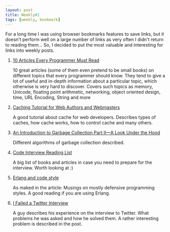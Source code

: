 ```yaml
---
layout: post
title: Weekly#1
tags: [weekly, bookmark]
---
```


For a long time I was using browser bookmarks features to save links, but it doesn't perform well on a large number of links as very often I didn't return to reading them... So, I decided to put the most valuable and interesting for links into weekly posts.

<!--more-->

1. [10 Articles Every Programmer Must Read](http://javarevisited.blogspot.sg/2014/05/10-articles-every-programmer-must-read.html)

    10 great articles (some of them even pretend to be small books) on different topics that every programmer should know. They tend to give a lot of useful and in-depth information about a particular topic, which otherwise is very hard to discover. Covers such topics as memory, Unicode, floating point arithmetic, networking, object oriented design, time, URL Encoding, String and more
2. [Caching Tutorial for Web Authors and Webmasters](https://www.mnot.net/cache_docs/)

    A good tutorial about cache for web developers. Describes types of caches, how cache works, how to control cache and many others.
3. [An Introduction to Garbage Collection Part II—A Look Under the Hood](http://icu-project.org/docs/papers/cpp_report/an_introduction_to_garbage_collection_part_ii.html)

    Different algorithms of garbage collection described.
4. [Code Interview Reading List](http://codingforinterviews.com/books)

    A big list of books and articles in case you need to prepare for the interview. Worth looking at :)

5. [Erlang and code style](https://medium.com/p/b5936dceb5e4)

    As maked in the article: Musings on mostly defensive programming styles. A good reading if you are using Erlang.

6. [I Failed a Twitter Interview](http://qandwhat.apps.runkite.com/i-failed-a-twitter-interview/)

    A guy describes his experience on the interview to Twitter. What problems he was asked and how he solved them. A rather interesting problem is described in the post.
